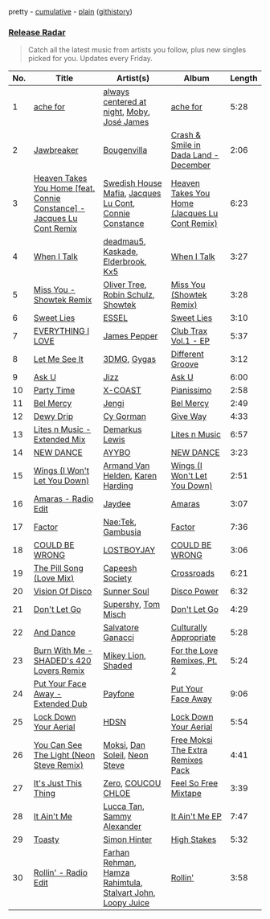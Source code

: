 pretty - [cumulative](/playlists/cumulative/Release%20Radar.md) - [plain](/playlists/plain/37i9dQZEVXbsudmxBFKW7G) ([githistory](https://github.githistory.xyz/vitokorn/spotify-playlist-archive/blob/master/playlists/plain/37i9dQZEVXbsudmxBFKW7G))

### [Release Radar](https://open.spotify.com/playlist/37i9dQZEVXbsudmxBFKW7G)

> Catch all the latest music from artists you follow, plus new singles picked for you. Updates every Friday.

| No. | Title | Artist(s) | Album | Length |
|---|---|---|---|---|
| 1 | [ache for](https://open.spotify.com/track/55FOR5Couja7pPTxHKGh84) | [always centered at night](https://open.spotify.com/artist/2g7F60LTm23xTIRugl1Ovw), [Moby](https://open.spotify.com/artist/3OsRAKCvk37zwYcnzRf5XF), [José James](https://open.spotify.com/artist/4l2MwXYwUDQKHcUXwCZjEz) | [ache for](https://open.spotify.com/album/3pit8tQ6VzZ3ZoOxPiX5O0) | 5:28 |
| 2 | [Jawbreaker](https://open.spotify.com/track/5KWXrAv3ji08FvewGuSAlu) | [Bougenvilla](https://open.spotify.com/artist/1I5pYXplsbqmHaVWlAEhla) | [Crash & Smile in Dada Land - December](https://open.spotify.com/album/7pDKTgRlgOhaH1vY7NAoKl) | 2:06 |
| 3 | [Heaven Takes You Home [feat. Connie Constance] - Jacques Lu Cont Remix](https://open.spotify.com/track/41PjHpTosAzc5HUt8INf0J) | [Swedish House Mafia](https://open.spotify.com/artist/1h6Cn3P4NGzXbaXidqURXs), [Jacques Lu Cont](https://open.spotify.com/artist/4SINYGzldpKMExpCjseS9o), [Connie Constance](https://open.spotify.com/artist/4RB2kk5dmocmMiHFBlmOEt) | [Heaven Takes You Home (Jacques Lu Cont Remix)](https://open.spotify.com/album/1aXvq3aMIfaoYNAFxHGozB) | 6:23 |
| 4 | [When I Talk](https://open.spotify.com/track/0u0oY2WuHC8B22p5nF8qsU) | [deadmau5](https://open.spotify.com/artist/2CIMQHirSU0MQqyYHq0eOx), [Kaskade](https://open.spotify.com/artist/6TQj5BFPooTa08A7pk8AQ1), [Elderbrook](https://open.spotify.com/artist/2vf4pRsEY6LpL5tKmqWb64), [Kx5](https://open.spotify.com/artist/2avRYQUWQpIkzJOEkf0MdY) | [When I Talk](https://open.spotify.com/album/6bREBgVcyfqjAAXjB5qtET) | 3:27 |
| 5 | [Miss You - Showtek Remix](https://open.spotify.com/track/7ewS1VbHsBGhw2y29TuzO8) | [Oliver Tree](https://open.spotify.com/artist/6TLwD7HPWuiOzvXEa3oCNe), [Robin Schulz](https://open.spotify.com/artist/3t5xRXzsuZmMDkQzgOX35S), [Showtek](https://open.spotify.com/artist/3gk0OYeLFWYupGFRHqLSR7) | [Miss You (Showtek Remix)](https://open.spotify.com/album/6qZnYkk2JYsjmRmYMcwOvp) | 3:28 |
| 6 | [Sweet Lies](https://open.spotify.com/track/3BW3HN3slcmHuuiXvLbfTi) | [ESSEL](https://open.spotify.com/artist/2ucdZN7GyBGxIKHIzksnXc) | [Sweet Lies](https://open.spotify.com/album/60OqSPmJkHe7CQIN8JYcen) | 3:10 |
| 7 | [EVERYTHING I LOVE](https://open.spotify.com/track/2HmavoDEUmaZcEQbwBdCJr) | [James Pepper](https://open.spotify.com/artist/3usMrH8kRUz3jwus6okBOy) | [Club Trax Vol.1 - EP](https://open.spotify.com/album/3cXuzE41KPgJDgYdvIsXbv) | 5:37 |
| 8 | [Let Me See It](https://open.spotify.com/track/0e5yHOwbG4Vs9m9y6zl1hz) | [3DMG](https://open.spotify.com/artist/0DvJ9RrOJ6hORpKWCDeSlB), [Gygas](https://open.spotify.com/artist/33sL4sLsKs6TVYpLVkpTaJ) | [Different Groove](https://open.spotify.com/album/48svX6nASkXqxpSZUlCNhF) | 3:12 |
| 9 | [Ask U](https://open.spotify.com/track/0WD4ASzZrRMk4cUUdK7sAh) | [Jizz](https://open.spotify.com/artist/74VBh3o2WAWbQjsQrle0Ab) | [Ask U](https://open.spotify.com/album/5nPRxqoXrT6KA0wKBJJTa7) | 6:00 |
| 10 | [Party Time](https://open.spotify.com/track/5FYgp2jA1OHF8jini0Vnoi) | [X-COAST](https://open.spotify.com/artist/5QUHrSea6F2nhn9veAq4wQ) | [Pianissimo](https://open.spotify.com/album/1EkMUiE5FI6vDTILptC0AR) | 2:58 |
| 11 | [Bel Mercy](https://open.spotify.com/track/1635wWSdp29PO3GxYhy991) | [Jengi](https://open.spotify.com/artist/4lgrPvofm0IT605L9OrOTN) | [Bel Mercy](https://open.spotify.com/album/7kJhB3zZiALyIaWRGO3rwE) | 2:49 |
| 12 | [Dewy Drip](https://open.spotify.com/track/054BtVx0tTrRryvZ50vMtL) | [Cy Gorman](https://open.spotify.com/artist/77tdaniijHzDbAtA6xugGu) | [Give Way](https://open.spotify.com/album/1KF0crOeNCTTAZV132AAsT) | 4:33 |
| 13 | [Lites n Music - Extended Mix](https://open.spotify.com/track/3bmeBSJTVqKr8K4pmCHWyi) | [Demarkus Lewis](https://open.spotify.com/artist/68fzfWiT3Mlyy93zT2mnyl) | [Lites n Music](https://open.spotify.com/album/4wZCPT8H4hkhxufwWngbzU) | 6:57 |
| 14 | [NEW DANCE](https://open.spotify.com/track/0NCwA5clLTjO0xW6YkbQmq) | [AYYBO](https://open.spotify.com/artist/0YVquC9RaJLYFNmlJFzkTV) | [NEW DANCE](https://open.spotify.com/album/3VS0L1oOQaWrVYarlXwyY0) | 3:23 |
| 15 | [Wings (I Won't Let You Down)](https://open.spotify.com/track/0QZyAYqpbsfnBfZ4vMRSVd) | [Armand Van Helden](https://open.spotify.com/artist/3cQA9WH8liZfeja1DxcDYE), [Karen Harding](https://open.spotify.com/artist/1QOHbhVRpDoNtRkz79si6b) | [Wings (I Won't Let You Down)](https://open.spotify.com/album/5pPckXGvpwvr78wj5EPLZS) | 2:51 |
| 16 | [Amaras - Radio Edit](https://open.spotify.com/track/0OYFnaYACOzK2ohXJB2Ibc) | [Jaydee](https://open.spotify.com/artist/2xVsrAmTyLeCvOvPqTo767) | [Amaras](https://open.spotify.com/album/6YoZ9m4Hv6hYsFqQ8zasfm) | 3:07 |
| 17 | [Factor](https://open.spotify.com/track/5WFtto7C5dGrAty6J9nzEL) | [Nae:Tek](https://open.spotify.com/artist/3Gwyr2ZQ0GexXr7V7w5dPP), [Gambusia](https://open.spotify.com/artist/3OrVLfEcWIkUSAfIKZusyT) | [Factor](https://open.spotify.com/album/0ZIR7vWv2iIpTRGsAPQgkf) | 7:36 |
| 18 | [COULD BE WRONG](https://open.spotify.com/track/5zuex7tbGFz0gSHlrMvQdu) | [LOSTBOYJAY](https://open.spotify.com/artist/1k0BkkbwTGZGBqrNWwuucL) | [COULD BE WRONG](https://open.spotify.com/album/2aJE1EikJGFwNq0NdGHcZP) | 3:06 |
| 19 | [The Pill Song (Love Mix)](https://open.spotify.com/track/7qPiLpA8bDsQj84hntbNhG) | [Capeesh Society](https://open.spotify.com/artist/3y0OoJOm0HILafdGYcau0u) | [Crossroads](https://open.spotify.com/album/241nCwqSVV1x1uWgXw6na9) | 6:21 |
| 20 | [Vision Of Disco](https://open.spotify.com/track/0HtyBsfTJ6jBbsoal2u8GR) | [Sunner Soul](https://open.spotify.com/artist/3L145FsGotiYCEthxUiwJT) | [Disco Power](https://open.spotify.com/album/1RS0C6KaJgGAL5O4DpCV8N) | 6:32 |
| 21 | [Don't Let Go](https://open.spotify.com/track/4s3xXkjGYSwI01zTp5f1by) | [Supershy](https://open.spotify.com/artist/2hk94pAZS1iYSqoICeTyh1), [Tom Misch](https://open.spotify.com/artist/1uiEZYehlNivdK3iQyAbye) | [Don't Let Go](https://open.spotify.com/album/7g83bQ1Gic6MRsrIPuzuga) | 4:29 |
| 22 | [And Dance](https://open.spotify.com/track/0rw0Sj9i91oefFk3TLGNIE) | [Salvatore Ganacci](https://open.spotify.com/artist/5PdkRVDASsw6P7QoqRpz0F) | [Culturally Appropriate](https://open.spotify.com/album/6K7kj9XKdeeDSwLuEKgU1c) | 5:28 |
| 23 | [Burn With Me - SHADED's 420 Lovers Remix](https://open.spotify.com/track/4NHsZL0FHsf5B6D4tc3Srg) | [Mikey Lion](https://open.spotify.com/artist/50iz6mQhjUfbM0UjtZxWIp), [Shaded](https://open.spotify.com/artist/2xKTuI2Nl32OaYyDndSB3S) | [For the Love Remixes, Pt. 2](https://open.spotify.com/album/6NN3PEDJatr4cpWjISO3cb) | 5:24 |
| 24 | [Put Your Face Away - Extended Dub](https://open.spotify.com/track/0CFpVpzkPZxx0gcViGl4f0) | [Payfone](https://open.spotify.com/artist/5kTeQ588I2gMuODQFHRQUu) | [Put Your Face Away](https://open.spotify.com/album/4IaCkqgYOTr7oMiqxMTZBE) | 9:06 |
| 25 | [Lock Down Your Aerial](https://open.spotify.com/track/4tDyiXvC6Dqpa8OMkcIRLj) | [HDSN](https://open.spotify.com/artist/0Y3cLALqiPM33V0ObA5TUz) | [Lock Down Your Aerial](https://open.spotify.com/album/0cb3GmUBhmY1AJd6tSrvB3) | 5:54 |
| 26 | [You Can See The Light (Neon Steve Remix)](https://open.spotify.com/track/07Be3Y5BfdfugREgSfZLCR) | [Moksi](https://open.spotify.com/artist/5jm3x1qIibWdKSEMw2G011), [Dan Soleil](https://open.spotify.com/artist/2z0mmxKTw0KpO7Qnb6aB2r), [Neon Steve](https://open.spotify.com/artist/1CNO980Lk9CaBWBnM1MZXi) | [Free Moksi The Extra Remixes Pack](https://open.spotify.com/album/5Ujc0DsaRjRGfgefF5ynCG) | 4:41 |
| 27 | [It's Just This Thing](https://open.spotify.com/track/1PzMiuvUMQRKfxxNsPAjZR) | [Zero](https://open.spotify.com/artist/6ocDQwCTkVro3cmejcF1DH), [COUCOU CHLOE](https://open.spotify.com/artist/5xmw3tD4MbvhA1ay1U0HEC) | [Feel So Free Mixtape](https://open.spotify.com/album/4dHbS7oUzTsbkc0SPRhTWB) | 3:39 |
| 28 | [It Ain't Me](https://open.spotify.com/track/2AQFHws8lYWvBTcUoxCGU9) | [Lucca Tan](https://open.spotify.com/artist/5o5bJugukn3C4TWlfLBDoz), [Sammy Alexander](https://open.spotify.com/artist/6EJrsHEr2cfLTjAFZ9M9iE) | [It Ain't Me EP](https://open.spotify.com/album/4KDBc1vokPi8OkTaUlfJ5Y) | 7:47 |
| 29 | [Toasty](https://open.spotify.com/track/3d2ZDTNgpZMxtjkeCxDi8E) | [Simon Hinter](https://open.spotify.com/artist/0srFR4SiuKqyNwipA8SPTl) | [High Stakes](https://open.spotify.com/album/5t4hs8HECvujmXgU9H2iEQ) | 5:32 |
| 30 | [Rollin' - Radio Edit](https://open.spotify.com/track/2tWst3SkFHRH3Y90ix4MlQ) | [Farhan Rehman](https://open.spotify.com/artist/6ErzjIzJFGx5e3dQKEduhD), [Hamza Rahimtula](https://open.spotify.com/artist/62Xh2EutmXR4RW3nFfSRFl), [Stalvart John](https://open.spotify.com/artist/3sWYkQ9F0l2Mto9NFOhY8Z), [Loopy Juice](https://open.spotify.com/artist/6vyZfA6ulaNE4ol88VdIUz) | [Rollin'](https://open.spotify.com/album/6bFsr0tm3T1ll0dLUFo4cg) | 3:58 |